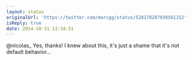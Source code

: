 ```yaml
---
layout: status
originalUrl: 'https://twitter.com/marcgg/status/528178287936561152'
isReply: true
date: 2014-10-31 13:34:51
---
```


@nicolas_ Yes, thanks! I knew about this, it's just a shame that it's not default behavior…
